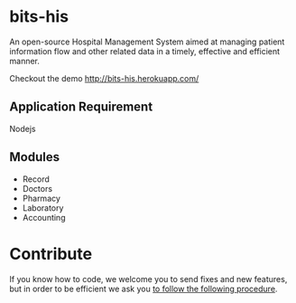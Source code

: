# bits-his
An open-source Hospital Management System aimed at managing patient information flow
and other related data in a timely, effective and efficient manner.

Checkout the demo http://bits-his.herokuapp.com/

## Application Requirement
 Nodejs

## Modules
- Record 
- Doctors
- Pharmacy
- Laboratory
- Accounting
 
 
# Contribute
If you know how to code, we welcome you to send fixes and new features, but in order to be efficient we ask you [to follow the following procedure](https://github.com/bits-his/bits-his/blob/master/CONTRIBUTING.md).

<!-- 
RewriteEngine On
RewriteCond %{HTTPS} off 
RewriteRule ^(.*)$ https://%{HTTP_HOST}%{REQUEST_URI} [L,R=301]-->
